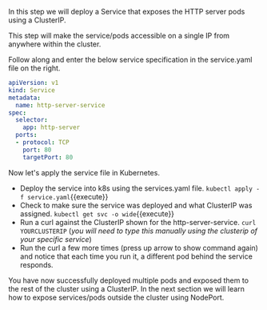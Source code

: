 In this step we will deploy a Service that exposes the HTTP server pods using a ClusterIP.

This step will make the service/pods accessible on a single IP from anywhere within the cluster.

Follow along and enter the below service specification in the service.yaml file on the right.

```yaml
apiVersion: v1
kind: Service
metadata:
  name: http-server-service
spec:
  selector:
    app: http-server
  ports:
  - protocol: TCP
    port: 80
    targetPort: 80
```

Now let's apply the service file in Kubernetes.
- Deploy the service into k8s using the services.yaml file. `kubectl apply -f service.yaml`{{execute}}
- Check to make sure the service was deployed and what ClusterIP was assigned. `kubectl get svc -o wide`{{execute}}
- Run a curl against the ClusterIP shown for the http-server-service. `curl YOURCLUSTERIP` (*you will need to type this manually using the clusterip of your specific service*)
- Run the curl a few more times (press up arrow to show command again) and notice that each time you run it, a different pod behind the service responds.

You have now successfully deployed multiple pods and exposed them to the rest of the cluster using a ClusterIP. In the next section we will learn how to expose services/pods outside the cluster using NodePort.